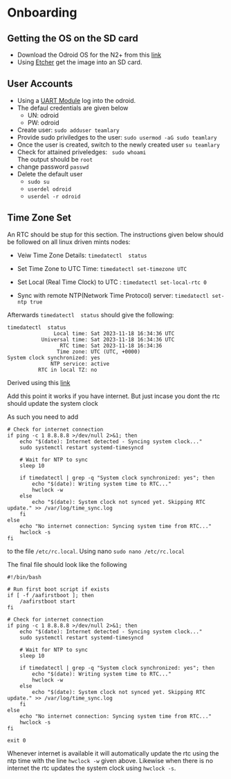 # Onboarding

## Getting the OS on the SD card  
- Download the Odroid OS for the N2+ from this [link](https://wiki.odroid.com/odroid-n2/os_images/ubuntu/20220228)
- Using [Etcher](https://etcher.balena.io/) get the image into an SD card.

## User Accounts
- Using a [UART Module](https://ameridroid.com/products/usb-uart-2-module-kit?pr_prod_strat=e5_desc&pr_rec_id=7b8882b26&pr_rec_pid=8013561757975&pr_ref_pid=69012291599&pr_seq=uniform) log into the odroid.
- The defaul credentials are given below
  - UN: odroid
  - PW: odroid
- Create user:
`sudo adduser teamlary` </br> 
- Provide sudo priviledges to the user: 
`sudo usermod -aG sudo teamlary`</br>
- Once the user is created, switch to the newly created user
`su teamlary`
- Check for attained priveledges:
` sudo whoami`</br>
The output should be `root`
- change password
` passwd `
- Delete the default user 
  - ```sudo su```
  - ```userdel odroid```
  - ```userdel -r odroid```

## Time Zone Set 

An RTC should be stup for this section. The instructions given below should be followed on all linux driven mints nodes:

- Veiw Time Zone Details:
```timedatectl  status```

- Set Time Zone to UTC Time: 
```timedatectl set-timezone UTC```

- Set Local (Real Time Clock) to UTC :
```timedatectl set-local-rtc 0```

- Sync with remote NTP(Network Time Protocol) server:
```timedatectl set-ntp true```

Afterwards `timedatectl  status` should give the following:
```
timedatectl  status
               Local time: Sat 2023-11-18 16:34:36 UTC
           Universal time: Sat 2023-11-18 16:34:36 UTC
                 RTC time: Sat 2023-11-18 16:34:36    
                Time zone: UTC (UTC, +0000)           
System clock synchronized: yes                        
              NTP service: active                     
          RTC in local TZ: no         

```
Derived using this [link](https://www.tecmint.com/set-time-timezone-and-synchronize-time-using-timedatectl-command/)

Add this point it works if you have internet. But just incase you dont the rtc should update the system clock 

As such you need to add 
```
# Check for internet connection
if ping -c 1 8.8.8.8 >/dev/null 2>&1; then
    echo "$(date): Internet detected - Syncing system clock..."
    sudo systemctl restart systemd-timesyncd

    # Wait for NTP to sync
    sleep 10

    if timedatectl | grep -q "System clock synchronized: yes"; then
        echo "$(date): Writing system time to RTC..."
        hwclock -w
    else
        echo "$(date): System clock not synced yet. Skipping RTC update." >> /var/log/time_sync.log
    fi
else
    echo "No internet connection: Syncing system time from RTC..."
    hwclock -s
fi
```

to the file `/etc/rc.local`. Using nano `sudo nano /etc/rc.local`

The final file should look like the following 

```
#!/bin/bash

# Run first boot script if exists
if [ -f /aafirstboot ]; then 
    /aafirstboot start
fi

# Check for internet connection
if ping -c 1 8.8.8.8 >/dev/null 2>&1; then
    echo "$(date): Internet detected - Syncing system clock..."
    sudo systemctl restart systemd-timesyncd

    # Wait for NTP to sync
    sleep 10

    if timedatectl | grep -q "System clock synchronized: yes"; then
        echo "$(date): Writing system time to RTC..."
        hwclock -w
    else
        echo "$(date): System clock not synced yet. Skipping RTC update." >> /var/log/time_sync.log
    fi
else
    echo "No internet connection: Syncing system time from RTC..."
    hwclock -s
fi

exit 0
```

Whenever internet is available it will automatically update the rtc using the ntp time with the line `hwclock -w` given above. Likewise when there is no internet the rtc updates the system clock using `hwclock -s`.



